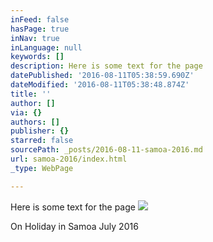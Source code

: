 ```yaml
---
inFeed: false
hasPage: true
inNav: true
inLanguage: null
keywords: []
description: Here is some text for the page
datePublished: '2016-08-11T05:38:59.690Z'
dateModified: '2016-08-11T05:38:48.874Z'
title: ''
author: []
via: {}
authors: []
publisher: {}
starred: false
sourcePath: _posts/2016-08-11-samoa-2016.md
url: samoa-2016/index.html
_type: WebPage

---
```

Here is some text for the page
![](https://the-grid-user-content.s3-us-west-2.amazonaws.com/fff61fed-1531-4f7d-bff3-30a48035df5e.jpg)

On Holiday in Samoa July 2016
